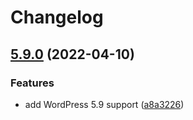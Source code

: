 # Changelog

## [5.9.0](https://github.com/pressbooks/wp-admin-colors/compare/v5.8.0...v5.9.0) (2022-04-10)


### Features

* add WordPress 5.9 support ([a8a3226](https://github.com/pressbooks/wp-admin-colors/commit/a8a32269157c344b4734547ef810433402c728be))

